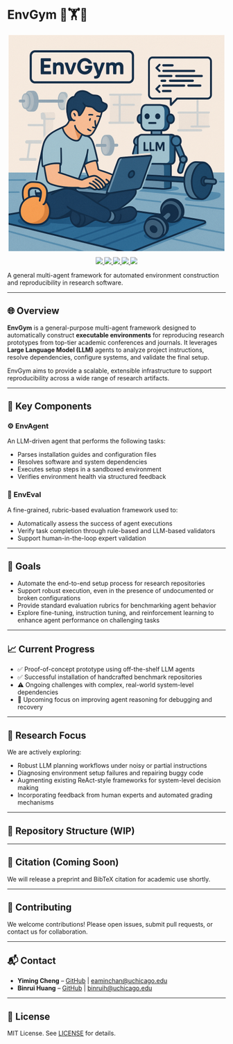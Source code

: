# EnvGym 🤖🏋️🔧

<p align="center">
<img align="center" src="assets/title.png" width="498" />
</p>

<p align="center">
      <a href="https://github.com/EaminC/EnvGym/actions" alt="Build status">
    <img src="https://img.shields.io/github/actions/workflow/status/EaminC/EnvGym/build.yml?branch=main" />
  </a>
  <a href="https://github.com/EaminC/EnvGym/releases" alt="Latest Version">
  <img src="https://img.shields.io/github/v/release/EaminC/EnvGym?label=version" />
</a>
    <a href="https://google.github.io/styleguide/javaguide.html" alt="Code style">
        <img src="https://img.shields.io/badge/style-Google-blue" />
    </a>
    <a href="https://dl.acm.org/doi/10.1145/3600006.3613140" alt="SOSP 2023">
        <img src="https://img.shields.io/badge/2025-ICLR-8A2BE2" />
    </a>
    <a href="https://opensource.org/licenses/MIT" alt="License">
        <img src="https://img.shields.io/github/license/EaminC/EnvGym" />
    </a>
</p>

A general multi-agent framework for automated environment construction and reproducibility in research software.

---

## 🌐 Overview

**EnvGym** is a general-purpose multi-agent framework designed to automatically construct **executable environments** for reproducing research prototypes from top-tier academic conferences and journals. It leverages **Large Language Model (LLM)** agents to analyze project instructions, resolve dependencies, configure systems, and validate the final setup.

EnvGym aims to provide a scalable, extensible infrastructure to support reproducibility across a wide range of research artifacts.

---

## 🧠 Key Components

### ⚙️ EnvAgent

An LLM-driven agent that performs the following tasks:

- Parses installation guides and configuration files
- Resolves software and system dependencies
- Executes setup steps in a sandboxed environment
- Verifies environment health via structured feedback

### 📝 EnvEval

A fine-grained, rubric-based evaluation framework used to:

- Automatically assess the success of agent executions
- Verify task completion through rule-based and LLM-based validators
- Support human-in-the-loop expert validation

---

## 🚀 Goals

- Automate the end-to-end setup process for research repositories
- Support robust execution, even in the presence of undocumented or broken configurations
- Provide standard evaluation rubrics for benchmarking agent behavior
- Explore fine-tuning, instruction tuning, and reinforcement learning to enhance agent performance on challenging tasks

---

## 📈 Current Progress

- ✅ Proof-of-concept prototype using off-the-shelf LLM agents
- ✅ Successful installation of handcrafted benchmark repositories
- ⚠️ Ongoing challenges with complex, real-world system-level dependencies
- 🔧 Upcoming focus on improving agent reasoning for debugging and recovery

---

## 🧪 Research Focus

We are actively exploring:

- Robust LLM planning workflows under noisy or partial instructions
- Diagnosing environment setup failures and repairing buggy code
- Augmenting existing ReAct-style frameworks for system-level decision making
- Incorporating feedback from human experts and automated grading mechanisms

---

## 📂 Repository Structure (WIP)

---

## 📄 Citation (Coming Soon)

We will release a preprint and BibTeX citation for academic use shortly.

---

## 🤝 Contributing

We welcome contributions! Please open issues, submit pull requests, or contact us for collaboration.

---

## 📬 Contact

- **Yiming Cheng** – [GitHub](https://github.com/EaminC) | eaminchan@uchicago.edu
- **Binrui Huang** – [GitHub](https://github.com/samloveshoneywater) | binruih@uchicago.edu

---

## 📜 License

MIT License. See [LICENSE](./LICENSE.md) for details.
